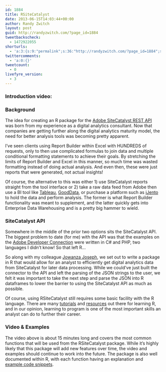```yaml
---
id: 1884
title: RSiteCatalyst
date: 2013-06-15T14:03:44+00:00
author: Randy Zwitch
layout: post
guid: http://randyzwitch.com/?page_id=1884
tweetbackscheck:
  - 1472922055
shorturls:
  - 'a:3:{s:9:"permalink";s:36:"http://randyzwitch.com/?page_id=1884";s:7:"tinyurl";s:26:"http://tinyurl.com/n49y2af";s:4:"isgd";s:19:"http://is.gd/pOOO02";}'
twittercomments:
  - 'a:0:{}'
tweetcount:
  - 0
livefyre_version:
  - 3
---
```

### Introduction video:



### Background

The idea for creating an R package for the <a title="Adobe Developer Connection" href="https://developer.omniture.com/en_US" target="_blank">Adobe SiteCatalyst REST API</a> was born from my experience as a digital analytics consultant. Now that companies are getting further along the digital analytics maturity model, the need for better analysis tools was becoming pretty apparent.

I&#8217;ve seen clients using Report Builder within Excel with HUNDREDS of requests, only to then use complicated formulas to join data and multiple conditional formatting statements to achieve their goals. By stretching the limits of Report Builder and Excel in this manner, so much time was wasted formatting instead of doing actual analysis. And even then, these were just reports that were generated, not actual insights!

Of course, the alternative to this was either 1) use SiteCatalyst reports straight from the tool interface or 2) take a raw data feed from Adobe then use a BI tool like <a title="Tableau" href="http://www.tableausoftware.com/" target="_blank">Tableau</a>, <a title="GoodData" href="http://www.gooddata.com/" target="_blank">GoodData</a>, or purchase a platform such as <a title="iJento" href="http://www.ijento.com/" target="_blank">iJento</a> to hold the data and perform analysis. The former is what Report Builder functionality was meant to supplement, and the latter quickly gets into Enterprise Data Warehousing and is a pretty big hammer to wield.

### SiteCatalyst API

Somewhere in the middle of the prior two options sits the SiteCatalyst API. The biggest problem to date (for me) with the API was that the examples on the <a title="Adobe Developer Connection" href="https://developer.omniture.com/en_US" target="_blank">Adobe Developer Connection</a> were written in C# and PHP, two languages I didn&#8217;t know! So that left R&#8230;

So along with my colleague <a title="Jowanza Joseph Twitter" href="https://twitter.com/jowanza" target="_blank">Jowanza Joseph</a>, we set out to write a package in R that would allow for an analyst to efficiently get digital analytics data from SiteCatalyst for later data processing. While we could&#8217;ve just built the connector to the API and left the parsing of the JSON strings to the user, we felt it was important to take the next step and parse the JSON into R dataframes to lower the barrier to using the SiteCatalyst API as much as possible.

Of course, using RSiteCatalyst still requires some basic facility with the R language. There are many <a title="Coursera R class" href="https://www.coursera.org/course/compdata" target="_blank">tutorials</a> and <a title="R bloggers" href="http://www.r-bloggers.com/" target="_blank">resources</a> out there for learning R, and in our opinion, learning to program is one of the most important skills an analyst can do to further their career.

### Video & Examples

The video above is about 15 minutes long and covers the most common functions that will be used from the RSiteCatalyst package. While it&#8217;s highly likely that this package will add new features over time, the video and examples should continue to work into the future. The package is also well documented within R, with each function having an explanation and <a title="Example code snippets from RSiteCatalyst video" href="http://randyzwitch.com/wp-content/uploads/2013/06/rsitecatalyst-doc-code.zip" target="_blank">example code snippets</a>.
